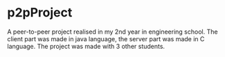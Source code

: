 # p2pProject
A peer-to-peer project realised in my 2nd year in engineering school.
The client part was made in java language, the server part was made in C language.
The project was made with 3 other students.
